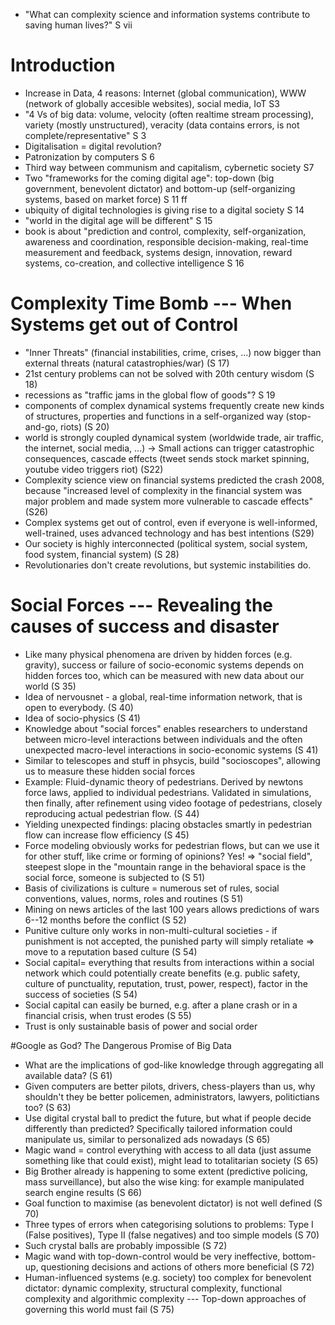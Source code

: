 
* "What can complexity science and information systems contribute to saving human lives?" S vii

# Introduction
* Increase in Data, 4 reasons: Internet (global communication), WWW (network of globally accesible websites), social media, IoT S3
* "4 Vs of big data: volume, velocity (often realtime stream processing), variety (mostly unstructured), veracity (data contains errors, is not complete/representative" S 3 
* Digitalisation = digital revolution?
* Patronization by computers S 6
* Third way between communism and capitalism, cybernetic society S7
* Two "frameworks for the coming digital age": top-down (big government, benevolent dictator) and bottom-up (self-organizing systems, based on market force) S 11 ff
* ubiquity of digital technologies is giving rise to a digital society S 14
* "world in the digital age will be different" S 15
* book is about "prediction and control, complexity, self-organization, awareness and coordination, responsible decision-making, real-time measurement and feedback, systems design, innovation, reward systems, co-creation, and collective intelligence S 16

# Complexity Time Bomb --- When Systems get out of Control
* "Inner Threats" (financial instabilities, crime, crises, ...) now bigger than external threats (natural catastrophies/war) (S 17)
* 21st century problems can not be solved with 20th century wisdom (S 18)
* recessions as "traffic jams in the global flow of goods"? S 19
* components of complex dynamical systems frequently create new kinds of structures, properties and functions in a self-organized way (stop-and-go, riots) (S 20)
* world is strongly coupled dynamical system (worldwide trade, air traffic, the internet, social media, ...) -> Small actions can trigger catastrophic consequences, cascade effects (tweet sends stock market spinning, youtube video triggers riot) (S22)
* Complexity science view on financial systems predicted the crash 2008, because "increased level of complexity in the financial system was major problem and made system more vulnerable to cascade effects" (S26)
* Complex systems get out of control, even if everyone is well-informed, well-trained, uses advanced technology and has best intentions (S29)
* Our society is highly interconnected (political system, social system, food system, financial system) (S 28)
* Revolutionaries don't create revolutions, but systemic instabilities do.

# Social Forces --- Revealing the causes of success and disaster
* Like many physical phenomena are driven by hidden forces (e.g. gravity), success or failure of socio-economic systems depends on hidden forces too, which can be measured with new data about our world  (S 35)
* Idea of nervousnet - a global, real-time information network, that is open to everybody. (S 40)
* Idea of socio-physics (S 41)
* Knowledge about "social forces" enables researchers to understand between micro-level interactions between individuals and the often unexpected macro-level interactions in socio-economic systems (S 41)
* Similar to telescopes and stuff in phsycis, build "socioscopes", allowing us to measure these hidden social forces
* Example: Fluid-dynamic theory of pedestrians. Derived by newtons force laws, applied to individual pedestrians. Validated in simulations, then finally, after refinement using video footage of pedestrians, closely reproducing actual pedestrian flow. (S 44)
* Yielding unexpected findings: placing obstacles smartly in pedestrian flow can increase flow efficiency (S 45)
* Force modeling obviously works for pedestrian flows, but can we use it for other stuff, like crime or forming of opinions? Yes! => "social field", steepest slope in the "mountain range in the behavioral space is the social force, someone is subjected to (S 51)
* Basis of civilizations is culture = numerous set of rules, social conventions, values, norms, roles and routines (S 51)
* Mining on news articles of the last 100 years allows predictions of wars 6--12 months before the conflict (S 52)
* Punitive culture only works in non-multi-cultural societies - if punishment is not accepted, the punished party will simply retaliate => move to a reputation based culture (S 54)
* Social capital= everything that results from interactions within a social network which could potentially create benefits (e.g. public safety, culture of punctuality, reputation, trust, power, respect), factor in the success of societies (S 54)
* Social capital can easily be burned, e.g. after a plane crash or in a financial crisis, when trust erodes (S 55)
* Trust is only sustainable basis of power  and social order

#Google as God? The Dangerous Promise of Big Data
* What are the implications of god-like knowledge through aggregating all available data? (S 61)
* Given computers are better pilots, drivers, chess-players than us, why shouldn't they be better policemen, administrators, lawyers, politictians too? (S 63)
* Use digital crystal ball to predict the future, but what if people decide differently than predicted? Specifically tailored information could manipulate us, similar to personalized ads nowadays (S 65)
* Magic wand = control everything with access to all data (just assume something like that could exist), might lead to totalitarian society (S 65)
* Big Brother already is happening to some extent (predictive policing, mass surveillance), but also the wise king: for example manipulated search engine results (S 66)
* Goal function to maximise (as benevolent dictator) is not well defined (S 70)
* Three types of errors when categorising solutions to problems: Type I (False positives), Type II (false negatives) and too simple models (S 70)
* Such crystal balls are probably impossible (S 72)
* Magic wand with top-down-control would be very ineffective, bottom-up, questioning decisions and actions of others more beneficial (S 72)
* Human-influenced systems (e.g. society) too complex for benevolent dictator: dynamic complexity, structural complexity, functional complexity and algorithmic complexity --- Top-down approaches of governing this world must fail (S 75)
